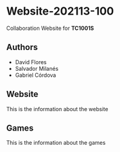 # Website-202113-100
Collaboration Website for **TC1001S**

## Authors

- David Flores
- Salvador Milanés
- Gabriel Córdova

## Website

This is the information about the website

## Games

This is the information about the games
